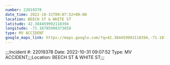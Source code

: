 ```yaml
---
number: 22019378
date_time: 2022-10-31T09:07:52+00:00
location: BEECH ST & WHITE ST
latitude: 42.384459992118394
longitude: -71.18785998373659
type: MV ACCIDENT
google_maps_link: https://maps.google.com/?q=42.384459992118394,-71.18785998373659
---
```


;;;Incident #: 22019378  Date: 2022-10-31 09:07:52   Type: MV ACCIDENT;;;Location: BEECH ST & WHITE ST;;;
